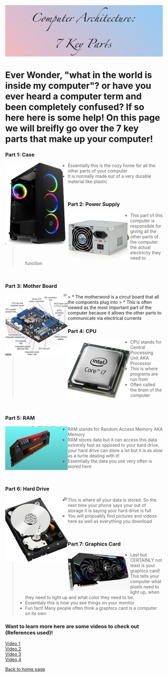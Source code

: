 
<img src="titlegradient.png" alt="picture">


# Ever Wonder, "what in the world is inside my computer"? or have you ever heard a computer term and been completely confused? If so here here is some help! On this page we will breifly go over the 7 key parts that make up your computer! 




### Part 1: Case


 <img style="float: left" src="/case.png" alt="casepic" width=200;>
 
> * Essentially this is the cozy home for all the other parts of your computer
> * It is normally made out of a very durable material like plastic 
<br>

### Part 2: Power Supply 


<img style="float: left" src="/powersupply.png" alt="casepic" width=200;>
 
> * This part of this computer is responsible for giving all the other parts of the computer the actual electricity they need to function
 
<br>


### Part 3: Mother Board 


<img style="float: left" src="/motherboard.png" alt="casepic" width=200;>
> * The motherword is a circut board that all the compoents plug into 
> * This is often viewed as the most important part of the computer because it allows the other parts to communicate via electrical currents 
 
<br>


### Part 4: CPU 

<img style="float: left" src="/cpu.png" alt="casepic" width=200;>
 
> * CPU stands for Central Processing Unit AKA Processor 
> * This is where programs are run from 
> * Often called the brain of the computer
<br>


### Part 5: RAM
<img style="float: left" src="/ram.png" alt="casepic" width=200;>
 
> * RAM stands for Random Access Memory AKA Memory  
> * RAM stores data but it can access this data extremly fast as opposed to your hard drive, your hard drive can store a lot but it is as slow as a turtle dealing with it! 
> * Essentially the data you use very often is stored here 
<br>


### Part 6: Hard Drive 
<img style="float: left" src="/harddrive.png" alt="casepic" width=200;>
 
> *  This is where all your data is stored. So the next time your phone says your out of storage it is saying your hard drive is full
> *  You will propoably find pictures and videos here as well as everything you download 
<br>



### Part 7: Graphics Card 
<img style="float: left" src="/graphicscard.png" alt="casepic" width=200;>

> * Last but CERTAINLY not least is your graphics card! This tells your computer what pixels need to light up, when they need to light up and what color they need to be. 
> * Essentialy this is how you see things on your monitor 
> * Fun fact! Many people often think a graphics card is a computer on its own

 

### Want to learn more here are some videos to check out (References used)! 

[Video 1](https://www.youtube.com/watch?v=ExxFxD4OSZ0)
<br> 
[Video 2](https://www.youtube.com/watch?v=_bVqU4D_MVw)
<br>
[Video 3](https://www.youtube.com/watch?v=fHhNWAKw0bY)
<br>
[Video 4](https://www.youtube.com/watch?v=xnyFYiK2rSY)



[Back to home page](https://github.com/Chelseyb/IT1600FinalProject/edit/main/README.md)











